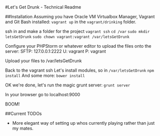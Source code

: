 #Let's Get Drunk - Technical Readme

##Installation
Assuming you have Oracle VM Virtualbox Manager, Vagrant and Git Bash installed:
`vagrant up`
in the `vagrant/drinking` folder.

ssh in and make a folder for the project
`vagrant ssh`
`cd /var`
`sudo mkdir letsGetDrunk`
`sudo chown vagrant:vagrant /var/letsGetDrunk`

Configure your PHPStorm or whatever editor to upload the files onto the server:
SFTP: 127.0.0.1:2222
U: vagrant
P: vagrant

Upload your files to /var/letsGetDrunk

Back to the vagrant ssh
Let's install modules, so in `/var/letsGetDrunk`
`npm install`
And some more:
`bower install`
 
OK we're done, let's run the magic grunt server:
`grunt server`

In your browser go to localhost:9000

BOOM!

##Current TODOs

- More elegant way of setting up whos currently playing rather than just my mates.
